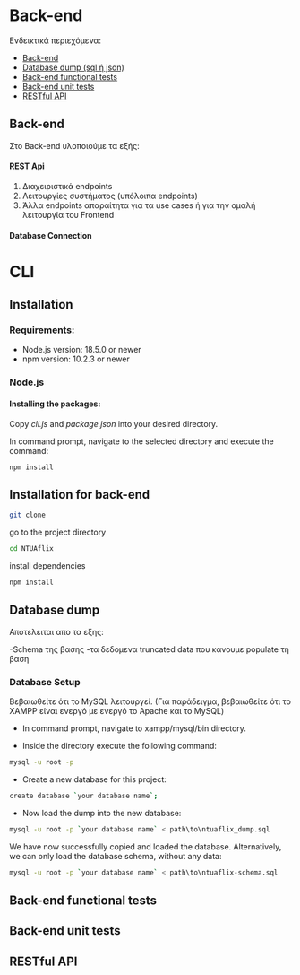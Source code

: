 # Back-end

Ενδεικτικά περιεχόμενα:

- [Back-end](#Back-end)
- [Database dump (sql ή json)](#Database-dump)
- [Back-end functional tests](#Back-end-functional-tests)
- [Back-end unit tests](#Back-end-unit-tests)
- [RESTful API](#RESTful-API)



## Back-end

Στο Back-end υλοποιούμε τα εξής:

#### REST Api

1. Διαχειριστικά endpoints
2. Λειτουργίες συστήματος (υπόλοιπα endpoints)
3. Άλλα endpoints απαραίτητα για τα use cases ή για την ομαλή λειτουργία του Frontend

#### Database Connection



# CLI

## Installation

### Requirements:

- Node.js version: 18.5.0 or newer
- npm version: 10.2.3 or newer

### Node.js

#### Installing the packages:

Copy _cli.js_ and _package.json_ into your desired directory.

In command prompt, navigate to the selected directory and execute the command:

```
npm install
```


## Installation for back-end 


```sh
git clone 
```
go to the project directory
```sh
cd NTUAflix
```
install dependencies
```sh
npm install
```

 


















## Database dump
Αποτελειται απο τα εξης:


-Schema της βασης 
-τα δεδομενα truncated data που κανουμε populate τη βαση 



### Database Setup

Βεβαιωθείτε ότι το MySQL λειτουργεί. (Για παράδειγμα, βεβαιωθείτε ότι το XAMPP είναι ενεργό με ενεργό το Apache και το MySQL)


- In command prompt, navigate to xampp/mysql/bin directory.

- Inside the directory execute the following command:

```sh
mysql -u root -p
```

- Create a new database for this project:

```sh
create database `your database name`;
```

- Now load the dump into the new database:
```sh
mysql -u root -p `your database name` < path\to\ntuaflix_dump.sql
```
We have now successfully copied and loaded the database. Alternatively, we can only load the database
schema, without any data:

```sh
mysql -u root -p `your database name` < path\to\ntuaflix-schema.sql
```








## Back-end functional tests


























## Back-end unit tests


































## RESTful API




